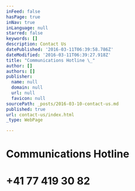 ```yaml
---
inFeed: false
hasPage: true
inNav: true
inLanguage: null
starred: false
keywords: []
description: Contact Us
datePublished: '2016-03-11T06:39:58.786Z'
dateModified: '2016-03-11T06:39:27.918Z'
title: "Communications Hotline \_"
author: []
authors: []
publisher:
  name: null
  domain: null
  url: null
  favicon: null
sourcePath: _posts/2016-03-10-contact-us.md
published: true
url: contact-us/index.html
_type: WebPage

---
```

# Communications Hotline  

# +41 77 419 30 82
